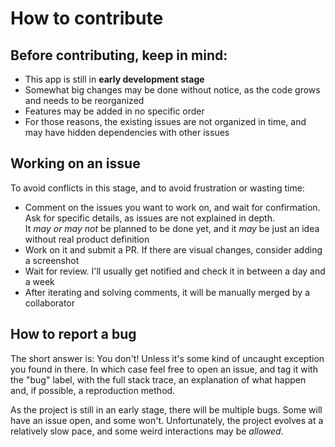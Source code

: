 # How to contribute

## Before contributing, keep in mind:
- This app is still in **early development stage**
- Somewhat big changes may be done without notice, as the code grows and needs to be reorganized
- Features may be added in no specific order
- For those reasons, the existing issues are not organized in time, and may have hidden dependencies with other issues

## Working on an issue
To avoid conflicts in this stage, and to avoid frustration or wasting time:
- Comment on the issues you want to work on, and wait for confirmation. Ask for specific details, as issues are not explained in depth.
  <br/>It _may or may not_ be planned to be done yet, and it _may_ be just an idea without real product definition
- Work on it and submit a PR. If there are visual changes, consider adding a screenshot
- Wait for review. I'll usually get notified and check it in between a day and a week
- After iterating and solving comments, it will be manually merged by a collaborator

## How to report a bug
The short answer is: You don't! Unless it's some kind of uncaught exception you found in there.
In which case feel free to open an issue, and tag it with the "bug" label, with the full stack trace, an explanation of what happen and, if possible, a reproduction method. 

As the project is still in an early stage, there will be multiple bugs. Some will have an issue open, and some won't.
Unfortunately, the project evolves at a relatively slow pace, and some weird interactions may be _allowed_.
